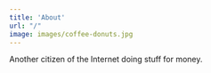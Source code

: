```yaml
---
title: 'About'
url: "/"
image: images/coffee-donuts.jpg
---
```


Another citizen of the Internet doing stuff for money.
